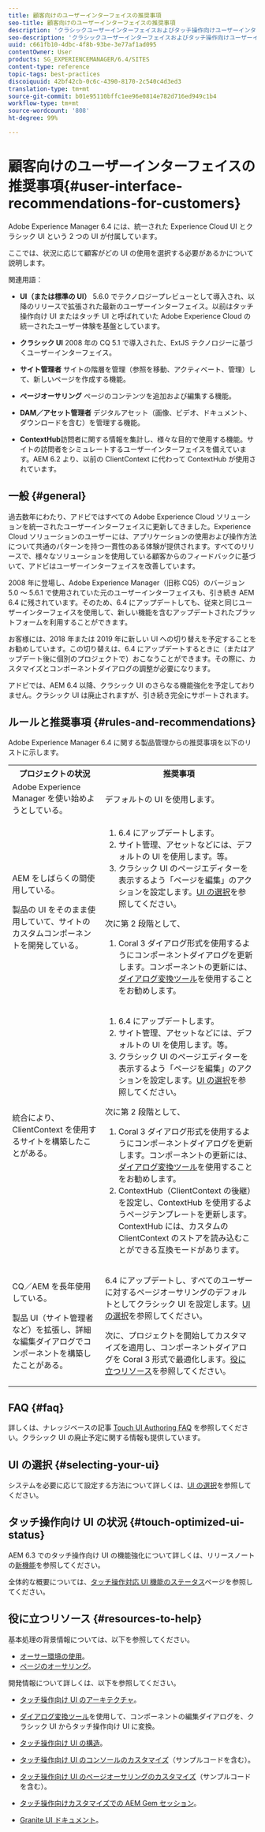 ```yaml
---
title: 顧客向けのユーザーインターフェイスの推奨事項
seo-title: 顧客向けのユーザーインターフェイスの推奨事項
description: 'クラシックユーザーインターフェイスおよびタッチ操作向けユーザーインターフェイスに関連する推奨事項のリスト。 '
seo-description: 'クラシックユーザーインターフェイスおよびタッチ操作向けユーザーインターフェイスに関連する推奨事項のリスト。 '
uuid: c661fb10-4dbc-4f8b-93be-3e77af1ad095
contentOwner: User
products: SG_EXPERIENCEMANAGER/6.4/SITES
content-type: reference
topic-tags: best-practices
discoiquuid: 42bf42cb-0c6c-4390-8170-2c540c4d3ed3
translation-type: tm+mt
source-git-commit: b01e95110bffc1ee96e0814e782d716ed949c1b4
workflow-type: tm+mt
source-wordcount: '808'
ht-degree: 99%

---
```



# 顧客向けのユーザーインターフェイスの推奨事項{#user-interface-recommendations-for-customers}

Adobe Experience Manager 6.4 には、統一された Experience Cloud UI とクラシック UI という 2 つの UI が付属しています。

ここでは、状況に応じて顧客がどの UI の使用を選択する必要があるかについて説明します。

関連用語：

* **UI（または標準の UI）** 5.6.0 でテクノロジープレビューとして導入され、以降のリリースで拡張された最新のユーザーインターフェイス。以前はタッチ操作向け UI またはタッチ UI と呼ばれていた Adobe Experience Cloud の統一されたユーザー体験を基盤としています。

* **クラシック UI**
2008 年の CQ 5.1 で導入された、ExtJS テクノロジーに基づくユーザーインターフェイス。

* **サイト管理者**
サイトの階層を管理（参照を移動、アクティベート、管理）して、新しいページを作成する機能。

* **ページオーサリング**
ページのコンテンツを追加および編集する機能。

* **DAM／アセット管理者**
デジタルアセット（画像、ビデオ、ドキュメント、ダウンロードを含む）を管理する機能。

* **ContextHub**&#x200B;訪問者に関する情報を集計し、様々な目的で使用する機能。サイトの訪問者をシミュレートするユーザーインターフェイスを備えています。AEM 6.2 より、以前の ClientContext に代わって ContextHub が使用されています。

## 一般 {#general}

過去数年にわたり、アドビではすべての Adobe Experience Cloud ソリューションを統一されたユーザーインターフェイスに更新してきました。Experience Cloud ソリューションのユーザーには、アプリケーションの使用および操作方法について共通のパターンを持つ一貫性のある体験が提供されます。すべてのリリースで、様々なソリューションを使用している顧客からのフィードバックに基づいて、アドビはユーザーインターフェイスを改善しています。

2008 年に登場し、Adobe Experience Manager（旧称 CQ5）のバージョン 5.0 ～ 5.6.1 で使用されていた元のユーザーインターフェイスも、引き続き AEM 6.4 に残されています。そのため、6.4 にアップデートしても、従来と同じユーザーインターフェイスを使用して、新しい機能を含むアップデートされたプラットフォームを利用することができます。

お客様には、2018 年または 2019 年に新しい UI への切り替えを予定することをお勧めしています。この切り替えは、6.4 にアップデートするときに（またはアップデート後に個別のプロジェクトで）おこなうことができます。その際に、カスタマイズとコンポーネントダイアログの調整が必要になります。

アドビでは、AEM 6.4 以降、クラシック UI のさらなる機能強化を予定しておりません。クラシック UI は廃止されますが、引き続き完全にサポートされます。

## ルールと推奨事項 {#rules-and-recommendations}

Adobe Experience Manager 6.4 に関する製品管理からの推奨事項を以下のリストに示します。

<table> 
 <tbody> 
  <tr> 
   <th>プロジェクトの状況</th> 
   <th>推奨事項</th> 
  </tr> 
  <tr> 
   <td>Adobe Experience Manager を使い始めようとしている。</td> 
   <td>デフォルトの UI を使用します。</td> 
  </tr> 
  <tr> 
   <td><p>AEM をしばらくの間使用している。</p> <p>製品の UI をそのまま使用していて、サイトのカスタムコンポーネントを開発している。<br /> </p> </td> 
   <td> 
    <ol> 
     <li>6.4 にアップデートします。</li> 
     <li>サイト管理、アセットなどには、デフォルトの UI を使用します。等。<br /> </li> 
     <li>クラシック UI のページエディターを表示するよう「ページを編集」のアクションを設定します。<a href="#selecting-your-ui">UI の選択</a>を参照してください。</li> 
    </ol> <p>次に第 2 段階として、</p> 
    <ol> 
     <li>Coral 3 ダイアログ形式を使用するようにコンポーネントダイアログを更新します。コンポーネントの更新には、<a href="/help/sites-developing/dialog-conversion.md">ダイアログ変換ツール</a>を使用することをお勧めします。</li> 
    </ol> </td> 
  </tr> 
  <tr> 
   <td>統合により、ClientContext を使用するサイトを構築したことがある。<br /> </td> 
   <td> 
    <ol> 
     <li>6.4 にアップデートします。</li> 
     <li>サイト管理、アセットなどには、デフォルトの UI を使用します。等。</li> 
     <li>クラシック UI のページエディターを表示するよう「ページを編集」のアクションを設定します。<a href="#selecting-your-ui">UI の選択</a>を参照してください。</li> 
    </ol> <p>次に第 2 段階として、</p> 
    <ol> 
     <li>Coral 3 ダイアログ形式を使用するようにコンポーネントダイアログを更新します。コンポーネントの更新には、<a href="/help/sites-developing/dialog-conversion.md">ダイアログ変換ツール</a>を使用することをお勧めします。</li> 
     <li>ContextHub（ClientContext の後継）を設定し、ContextHub を使用するようページテンプレートを更新します。ContextHub には、カスタムの ClientContext のストアを読み込むことができる互換モードがあります。</li> 
    </ol> </td> 
  </tr> 
  <tr> 
   <td><p>CQ／AEM を長年使用している。</p> <p>製品 UI（サイト管理者など）を拡張し、詳細な編集ダイアログでコンポーネントを構築したことがある。</p> </td> 
   <td><p>6.4 にアップデートし、すべてのユーザーに対するページオーサリングのデフォルトとしてクラシック UI を設定します。<a href="#selecting-your-ui">UI の選択</a>を参照してください。</p> <p>次に、プロジェクトを開始してカスタマイズを適用し、コンポーネントダイアログを Coral 3 形式で最適化します。<a href="#resources-to-help">役に立つリソース</a>を参照してください。<br /> </p> </td> 
  </tr> 
 </tbody> 
</table>

## FAQ {#faq}

詳しくは、ナレッジベースの記事 [Touch UI Authoring FAQ](https://helpx.adobe.com/experience-manager/kb/index/touchui_faq.html) を参照してください。クラシック UI の廃止予定に関する情報も提供しています。

## UI の選択  {#selecting-your-ui}

システムを必要に応じて設定する方法について詳しくは、[UI の選択](/help/sites-authoring/select-ui.md)を参照してください。

## タッチ操作向け UI の状況 {#touch-optimized-ui-status}

AEM 6.3 でのタッチ操作向け UI の機能強化について詳しくは、リリースノートの[新機能](/help/release-notes/release-notes.md#what-s-new)を参照してください。

全体的な概要については、[タッチ操作対応 UI 機能のステータス](/help/release-notes/touch-ui-features-status.md)ページを参照してください。

## 役に立つリソース {#resources-to-help}

基本処理の背景情報については、以下を参照してください。

* [オーサー環境の使用](/help/sites-authoring/home.md)。
* [ページのオーサリング](/help/sites-authoring/author-environment-tools.md)。

開発情報について詳しくは、以下を参照してください。

* [タッチ操作向け UI のアーキテクチャ](/help/sites-developing/touch-ui-concepts.md)。
* [ダイアログ変換ツール](/help/sites-developing/dialog-conversion.md)を使用して、コンポーネントの編集ダイアログを、クラシック UI からタッチ操作向け UI に変換。

* [タッチ操作向け UI の構造](/help/sites-developing/touch-ui-structure.md)。

* [タッチ操作向け UI のコンソールのカスタマイズ](/help/sites-developing/customizing-consoles-touch.md)（サンプルコードを含む）。

* [タッチ操作向け UI のページオーサリングのカスタマイズ](/help/sites-developing/customizing-page-authoring-touch.md)（サンプルコードを含む）。

* [タッチ操作向けカスタマイズでの AEM Gem セッション](https://docs.adobe.com/content/ddc/en/gems/user-interface-customization-for-aem-6.html)。
* [Granite UI ドキュメント](https://helpx.adobe.com/jp/experience-manager/6-4/sites/developing/using/reference-materials/granite-ui/api/index.html)。

